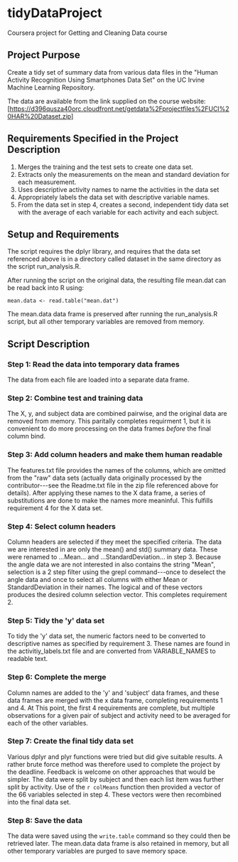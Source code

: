 # tidyDataProject
Coursera project for Getting and Cleaning Data course

## Project Purpose
Create a tidy set of summary data from various data files in the
"Human Activity Recognition Using Smartphones Data Set" on the
UC Irvine Machine Learning Repository.  

The data are available from the link supplied on the course website: 
[https://d396qusza40orc.cloudfront.net/getdata%2Fprojectfiles%2FUCI%20HAR%20Dataset.zip]  


## Requirements Specified in the Project Description

1. Merges the training and the test sets to create one data set.
2. Extracts only the measurements on the mean and standard deviation for each measurement. 
3. Uses descriptive activity names to name the activities in the data set
4. Appropriately labels the data set with descriptive variable names. 
5. From the data set in step 4, creates a second, independent tidy data set with the average of each variable for each activity and each subject.


## Setup and Requirements

The script requires the dplyr library, and requires that the data set referenced
above is in a directory called dataset in the same directory as the script
run_analysis.R.  

After running the script on the original data, the resulting file mean.dat can
be read back into R using:
```{r eval = FALSE}
mean.data <- read.table("mean.dat")
```
The mean.data data frame is preserved after running the run_analysis.R script,
but all other temporary variables are removed from memory.


## Script Description

### Step 1: Read the data into temporary data frames
The data from each file are loaded into a separate data frame.

### Step 2: Combine test and training data
The X, y, and subject data are combined pairwise, and the original data
are removed from memory. This paritally completes requirment 1, but it is
convenient to do more processing on the data frames _before_ the final column
bind.

### Step 3: Add column headers and make them human readable
The features.txt file provides the names of the columns, which are omitted from
the "raw" data sets (actually data originally processed by the contributor---see
the Readme.txt file in the zip file referenced above for details).  After
applying these names to the X data frame, a series of substitutions are done to
make the names more meaninful.  This fulfills requirement 4 for the X data set.

### Step 4: Select column headers
Column headers are selected if they meet the specified criteria.
The data we are interested in are only the mean() and std() summary data.  These
were renamed to ...Mean... and ...StandardDeviation... in step 3.  Because the
angle data we are not interested in also contains the string "Mean", selection
is a 2 step filter using the grepl command---once to deselect the angle data and
once to select all columns with either Mean or StandardDeviation in their names.
The logical and of these vectors produces the desired column selection vector.
This completes requirement 2.

### Step 5: Tidy the 'y' data set
To tidy the 'y' data set, the numeric factors need to be converted to
descriptive names as specified by requirement 3.  These names are found in the
activitiy_labels.txt file and are converted from VARIABLE_NAMES to readable
text.

### Step 6: Complete the merge
Column names are added to the 'y' and 'subject' data frames, and these data
frames are merged with the x data frame, completing requirements 1 and 4.  At
This point, the first 4 requirements are complete, but multiple observations
for a given pair of subject and activity need to be averaged for each of the
other variables.

### Step 7: Create the final tidy data set
Various dplyr and plyr functions were tried but did give suitable results.  A
rather brute force method was therefore used to complete the project by the
deadline.  Feedback is welcome on other approaches that would be simpler.
The data were split by subject and then each list item was further split by
activity.  Use of the `r colMeans` function then provided a vector of the 66
variables selected in step 4.  These vectors were then recombined into the final
data set.

### Step 8: Save the data
The data were saved using the `write.table` command so they could then be
retrieved later.  The mean.data data frame is also retained in memory, but
all other temporary variables are purged to save memory space.




